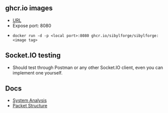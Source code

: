 
## ghcr.io images
- [URL](https://github.com/SibylForge/SibylForge/pkgs/container/sibylforge)
- Expose port: 8080
- 
	```
	docker run -d -p <local port>:8080 ghcr.io/sibylforge/sibylforge:<image tag>
	```

## Socket.IO testing
- Should test through Postman or any other Socket.IO client, even you can implement one yourself.

## Docs
- [System Analysis](./doc/uml/README.md)
- [Packet Structure](./doc/pkt_structure/)
